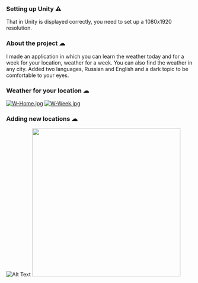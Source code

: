 ### Setting up Unity ⚠
That in Unity is displayed correctly, you need to set up a 1080x1920 resolution.


### About the project ☁
I made an application in which you can learn the weather today and for a week for your location, weather for a week. You can also find the weather in any city.
Added two languages, Russian and English and a dark topic to be comfortable to your eyes.

### Weather for your location ☁
[![W-Home.jpg](https://i.postimg.cc/9FtnZXSH/W-Home.jpg)](https://postimg.cc/0bjnqvPV) [![W-Week.jpg](https://i.postimg.cc/GmFpnDHT/W-Week.jpg)](https://postimg.cc/DSzhq8Q7)

### Adding new locations ☁
![Alt Text](https://media3.giphy.com/media/oiObiWkMOqzqQLZsQS/giphy.gif?cid=790b7611a1cbd33a724e299e2c58e048b276dd533a9e2414&rid=giphy.gif)
<img src="https://media3.giphy.com/media/oiObiWkMOqzqQLZsQS/giphy.gif?cid=790b7611a1cbd33a724e299e2c58e048b276dd533a9e2414&rid=giphy.gif" width="400" height="400" />
